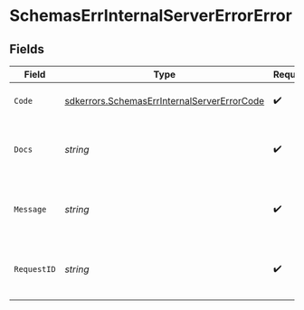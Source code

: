 # SchemasErrInternalServerErrorError


## Fields

| Field                                                                                                             | Type                                                                                                              | Required                                                                                                          | Description                                                                                                       | Example                                                                                                           |
| ----------------------------------------------------------------------------------------------------------------- | ----------------------------------------------------------------------------------------------------------------- | ----------------------------------------------------------------------------------------------------------------- | ----------------------------------------------------------------------------------------------------------------- | ----------------------------------------------------------------------------------------------------------------- |
| `Code`                                                                                                            | [sdkerrors.SchemasErrInternalServerErrorCode](../../../pkg/models/sdkerrors/schemaserrinternalservererrorcode.md) | :heavy_check_mark:                                                                                                | A machine readable error code.                                                                                    | INTERNAL_SERVER_ERROR                                                                                             |
| `Docs`                                                                                                            | *string*                                                                                                          | :heavy_check_mark:                                                                                                | A link to our documentation with more details about this error code                                               | https://unkey.dev/docs/api-reference/errors/code/INTERNAL_SERVER_ERROR                                            |
| `Message`                                                                                                         | *string*                                                                                                          | :heavy_check_mark:                                                                                                | A human readable explanation of what went wrong                                                                   |                                                                                                                   |
| `RequestID`                                                                                                       | *string*                                                                                                          | :heavy_check_mark:                                                                                                | Please always include the requestId in your error report                                                          | req_1234                                                                                                          |